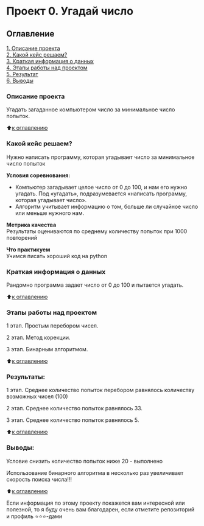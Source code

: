 # Проект 0. Угадай число

## Оглавление  
[1. Описание проекта](/home/ruslan/Документы/sf/russ174/README.md#My-first-project)  
[2. Какой кейс решаем?](.README.md#Какой-кейс-решаем)  
[3. Краткая информация о данных](.README.md#Краткая-информация-о-данных)  
[4. Этапы работы над проектом](.README.md#Этапы-работы-над-проектом)  
[5. Результат](.README.md#Результат)    
[6. Выводы](.README.md#Выводы) 

### Описание проекта    
Угадать загаданное компьютером число за минимальное число попыток.

:arrow_up:[к оглавлению](_)


### Какой кейс решаем?    
Нужно написать программу, которая угадывает число за минимальное число попыток

**Условия соревнования:**  
- Компьютер загадывает целое число от 0 до 100, и нам его нужно угадать. Под «угадать», подразумевается «написать программу, которая угадывает число».
- Алгоритм учитывает информацию о том, больше ли случайное число или меньше нужного нам.

**Метрика качества**     
Результаты оцениваются по среднему количеству попыток при 1000 повторений

**Что практикуем**     
Учимся писать хороший код на python


### Краткая информация о данных
Рандомно программа задает число от 0 до 100 и пытается угадать.
  
:arrow_up:[к оглавлению](.README.md#Оглавление)


### Этапы работы над проектом  
1 этап. Простым перебором чисел.

2 этап. Метод корекции.

3 этап. Бинарным алгоритмом.

:arrow_up:[к оглавлению](.README.md#Оглавление)


### Результаты:  
1 этап. Среднее количество попыток перебором равнялось количеству возможных чисел (100)

2 этап. Среднее количество попыток равнялось 33. 

3 этап. Среднее количество попыток равнялось 5. 

:arrow_up:[к оглавлению](.README.md#Оглавление)


### Выводы:  
Условие снизить количество попыток ниже 20 - выполнено

Использование бинарного алгоритма в несколько раз увеличивает скорость поиска числа!!!

:arrow_up:[к оглавлению](.README.md#Оглавление)


Если информация по этому проекту покажется вам интересной или полезной, то я буду очень вам благодарен, если отметите репозиторий и профиль ⭐️⭐️⭐️-дами
